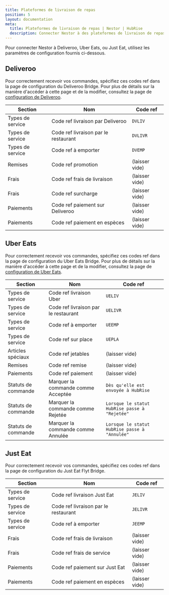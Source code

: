 ```yaml
---
title: Plateformes de livraison de repas
position: 5
layout: documentation
meta:
  title: Plateformes de livraison de repas | Nestor | HubRise
  description: Connecter Nestor à des plateformes de livraison de repas nécessite de spécifier des codes ref dans la page de configuration du bridge de la plateforme.
---
```


Pour connecter Nestor à Deliveroo, Uber Eats, ou Just Eat, utilisez les paramètres de configuration fournis ci-dessous.

## Deliveroo

Pour correctement recevoir vos commandes, spécifiez ces codes ref dans la page de configuration du Deliveroo Bridge. Pour plus de détails sur la manière d'accéder à cette page et de la modifier, consultez la page de [configuration de Deliveroo](/apps/deliveroo/configuration).

| Section          | Nom                                  | Code ref       |
| ---------------- | ------------------------------------ | -------------- |
| Types de service | Code ref livraison par Deliveroo     | `DVLIV`        |
| Types de service | Code ref livraison par le restaurant | `DVLIVR`       |
| Types de service | Code ref à emporter                  | `DVEMP`        |
| Remises          | Code ref promotion                   | (laisser vide) |
| Frais            | Code ref frais de livraison          | (laisser vide) |
| Frais            | Code ref surcharge                   | (laisser vide) |
| Paiements        | Code ref paiement sur Deliveroo      | (laisser vide) |
| Paiements        | Code ref paiement en espèces         | (laisser vide) |

## Uber Eats

Pour correctement recevoir vos commandes, spécifiez ces codes ref dans la page de configuration du Uber Eats Bridge. Pour plus de détails sur la manière d'accéder à cette page et de la modifier, consultez la page de [configuration de Uber Eats](/apps/uber-eats/configuration).

| Section             | Nom                                  | Code ref                                      |
| ------------------- | ------------------------------------ | --------------------------------------------- |
| Types de service    | Code ref livraison Uber              | `UELIV`                                       |
| Types de service    | Code ref livraison par le restaurant | `UELIVR`                                      |
| Types de service    | Code ref à emporter                  | `UEEMP`                                       |
| Types de service    | Code ref sur place                   | `UEPLA`                                       |
| Articles spéciaux   | Code ref jetables                    | (laisser vide)                                |
| Remises             | Code ref remise                      | (laisser vide)                                |
| Paiements           | Code ref paiement                    | (laisser vide)                                |
| Statuts de commande | Marquer la commande comme Acceptée   | `Dès qu'elle est envoyée à HubRise`           |
| Statuts de commande | Marquer la commande comme Rejetée    | `Lorsque le statut HubRise passe à "Rejetée"` |
| Statuts de commande | Marquer la commande comme Annulée    | `Lorsque le statut HubRise passe à "Annulée"` |

## Just Eat

Pour correctement recevoir vos commandes, spécifiez ces codes ref dans la page de configuration du Just Eat Flyt Bridge.

| Section          | Nom                                  | Code ref       |
| ---------------- | ------------------------------------ | -------------- |
| Types de service | Code ref livraison Just Eat          | `JELIV`        |
| Types de service | Code ref livraison par le restaurant | `JELIVR`       |
| Types de service | Code ref à emporter                  | `JEEMP`        |
| Frais            | Code ref frais de livraison          | (laisser vide) |
| Frais            | Code ref frais de service            | (laisser vide) |
| Paiements        | Code ref paiement sur Just Eat       | (laisser vide) |
| Paiements        | Code ref paiement en espèces         | (laisser vide) |